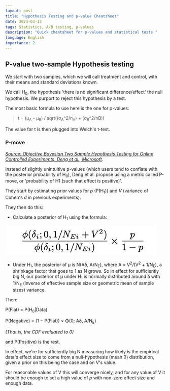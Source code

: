 ```yaml
---
layout: post
title: "Hypothesis Testing and p-value Cheatsheet"
date: 2024-03-13
tags: Statistics, A/B testing, p-values
description: "Quick cheatsheet for p-values and statistical tests."
language: English
importance: 2
---
```


## P-value two-sample Hypothesis testing

We start with two samples, which we will call treatment and control, with their means and standard deviations known.

We call H<sub>0</sub>, the hypothesis 'there is no significant difference/effect' the null hypothesis. We purport to reject this hypothesis by a test.

The most basic formula to use here is the one for p-values:

> t = (μ<sub>A</sub> - μ<sub>B</sub>) / sqrt((σ<sub>A</sub>^2/n<sub>A</sub>) + (σ<sub>B</sub>^2/n</sub>B</sub>))

The value for t is then plugged into Welch's t-test.

### P-move

_[Source: Objective Bayesian Two Sample Hypothesis Testing for
Online Controlled Experiments, Deng et al., Microsoft](https://exp-platform.com/Documents/BayesianAB.pdf)._

Instead of slightly unintuitive p-values (which users tend to conflate with the posterior probability of H<sub>0</sub>), Deng et al. propose using a metric called P-move, or 'probability of H1 (such that effect is positive)'.

They start by estimating prior values for _p_ (P(H<sub>1</sub>)) and _V_ (variance of Cohen's _d_ in previous experiments).

They then do this:
- Calculate a posterior of H<sub>1</sub> using the formula:

![](resources/bayesian.png)

- Under H<sub>1</sub>, the posterior of µ is N(Aδ, A/N<sub>E</sub>), where A = V<sup>2</sup>/(V<sup>2</sup> + 1/N<sub>E</sub>), a shrinkage factor that goes to 1 as N grows. So in effect for sufficiently big N, our posterior of µ under H<sub>1</sub> is normally distributed around δ with 1/N<sub>E</sub> (inverse of effective sample size or geometric mean of sample sizes) variance.

Then:

P(Flat) = P(H<sub>0</sub>\|Data)

P(Negative) = (1 − P(Flat)) × Φ(0; Aδ, A/N<sub>E</sub>) 

_(That is, the CDF evaluated to 0)_

and P(Positive) is the rest.

In effect, we're for sufficiently big N measuring how likely is the empirical data's effect size to come from a null-hypothesis (mean 0) distribution, given a prior on this being the case and on V's value.

For reasonable values of V this will converge nicely, and for any value of V it should be enough to set a high value of _p_ with non-zero effect size and enough data.

